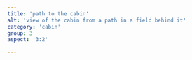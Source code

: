 ```yaml
---
title: 'path to the cabin'
alt: 'view of the cabin from a path in a field behind it'
category: 'cabin'
group: 3
aspect: '3:2'

---
```


